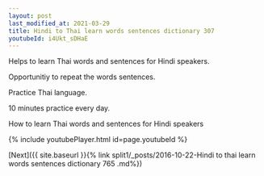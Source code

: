 ```yaml
---
layout: post
last_modified_at: 2021-03-29
title: Hindi to Thai learn words sentences dictionary 307 
youtubeId: i4Ukt_sDHaE
---
```

 
 
Helps to learn Thai words and sentences for Hindi speakers.

Opportunitiy to repeat the words sentences. 

Practice Thai language. 
 
10 minutes practice every day. 
 
How to learn Thai words and sentences for Hindi speakers 
 
{% include youtubePlayer.html id=page.youtubeId %}
 
 
[Next]({{ site.baseurl }}{% link  split1/_posts/2016-10-22-Hindi to thai learn words sentences dictionary 765 .md%})
 
